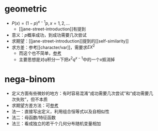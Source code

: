 # geometric
- $P(x)=(1-p)^{x-1}p, x=1,2,...$
  - [[jane-street-introduction]]有提到
- 意义：$p$概率成功，到成功需要几次尝试
- 求期望：[[jane-street-introduction]]提到的[[self-similarity]]
- 求方差：参考[[character/var]]，需要求$EX^2$
  - 而这个也不简单，[参考](https://zhuanlan.zhihu.com/p/166653762)
  - 主要思想是对$q$积分一下把$x^2q^{x-1}$中的一个$x$抵消掉
# nega-binom
- 定义方面有些微妙的地方：有时容易混淆“成功需要几次尝试”和“成功需要几次失败”，但不本质
- 求期望方差方法：可[参考](https://zhuanlan.zhihu.com/p/166653762)
- 法一：直接写出定义，利用组合恒等式以及自相似性
- 法二：母函数/特征函数
- 法三：看成独立的若干个几何分布随机变量相加
